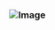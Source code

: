 # <h3 align="center"> ![Image](https://giphy.com/gifs/sasuke-naruto-uzumaki-rasengan-elCkXLqBHKVeo)

